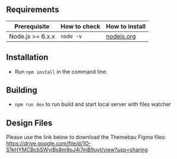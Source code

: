 ## Requirements

| Prerequisite       | How to check  | How to install                       |
| ------------------ | ------------- | ------------------------------------ |
| Node.js >= 6.x.x   | `node -v`     | [nodejs.org](https://nodejs.org/)    |

## Installation

- Run `npm install` in the command line.

## Building

- `npm run dev` to run build and start local server with files watcher

## Design Files

Please use the link below to download the Themebau Figma files:
https://drive.google.com/file/d/1O-S1kHYMCBcbSWyjBs8m9oJ4i7mB9uyI/view?usp=sharing

